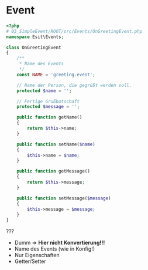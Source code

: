 # Event

```php
<?php
# 03_SimpleEvent/ROOT/src/Events/OnGreetingEvent.php
namespace Esit\Events;

class OnGreetingEvent
{
    /**
     * Name des Events
     */
    const NAME = 'greeting.event';

    // Name der Person, die gegrüßt werden soll.
    protected $name = '';

    // Fertige Grußbotschaft
    protected $message = '';

    public function getName()
    {
        return $this->name;
    }

    public function setName($name)
    {
        $this->name = $name;
    }

    public function getMessage()
    {
        return $this->message;
    }

    public function setMessage($message)
    {
        $this->message = $message;
    }
}
```

???

- Dumm	=> __Hier nicht Konvertierung!!!__
- Name des Events (wie in Konfig!)
- Nur Eigenschaften
- Getter/Setter